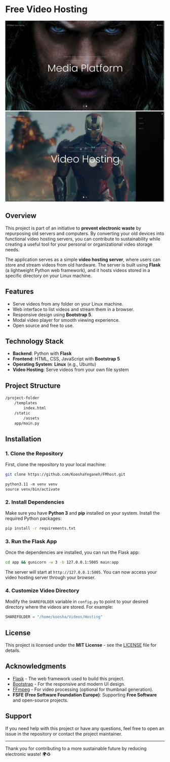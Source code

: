 # Free Video Hosting 




![index](./Screenshot/main.png)
![index](./Screenshot/main2.png)




## Overview
This project is part of an initiative to **prevent electronic waste** by repurposing old servers and computers. By converting your old devices into functional video hosting servers, you can contribute to sustainability while creating a useful tool for your personal or organizational video storage needs.

The application serves as a simple **video hosting server**, where users can store and stream videos from old hardware. The server is built using **Flask** (a lightweight Python web framework), and it hosts videos stored in a specific directory on your Linux machine.

## Features
- Serve videos from any folder on your Linux machine.
- Web interface to list videos and stream them in a browser.
- Responsive design using **Bootstrap 5**.
- Modal video player for smooth viewing experience.
- Open source and free to use.

## Technology Stack
- **Backend**: Python with **Flask**
- **Frontend**: HTML, CSS, JavaScript with **Bootstrap 5**
- **Operating System**: **Linux** (e.g., Ubuntu)
- **Video Hosting**: Serve videos from your own file system

## Project Structure
```
/project-folder
    /templates
        index.html
    /static
        /assets
    app/main.py
```

## Installation

### 1. Clone the Repository

First, clone the repository to your local machine:
```bash
git clone https://github.com/KooshaYeganeh/FMhost.git
```

```
python3.11 -m venv venv
source venv/bin/activate
```

### 2. Install Dependencies

Make sure you have **Python 3** and **pip** installed on your system. Install the required Python packages:

```bash
pip install -r requirements.txt
```

### 3. Run the Flask App

Once the dependencies are installed, you can run the Flask app:

```bash
cd app && gunicorn -w 3 -b 127.0.0.1:5005 main:app
```

The server will start at `http://127.0.0.1:5005`. You can now access your video hosting server through your browser.

### 4. Customize Video Directory

Modify the `SHAREFOLDER` variable in `config.py` to point to your desired directory where the videos are stored. For example:
```python
SHAREFOLDER = "/home/koosha/Videos/Hosting"
```

## License

This project is licensed under the **MIT License** - see the [LICENSE](LICENSE) file for details.

## Acknowledgments
- [Flask](https://flask.palletsprojects.com/) - The web framework used to build this project.
- [Bootstrap](https://getbootstrap.com/) - For the responsive and modern UI design.
- [FFmpeg](https://ffmpeg.org/) - For video processing (optional for thumbnail generation).
- **FSFE (Free Software Foundation Europe)**: Supporting **Free Software** and open-source projects.



## Support

If you need help with this project or have any questions, feel free to open an issue in the repository or contact the project maintainer.

---

Thank you for contributing to a more sustainable future by reducing electronic waste! 🌍♻️



